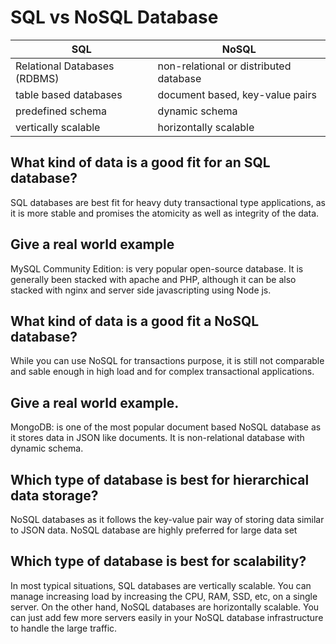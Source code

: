 # SQL vs NoSQL Database
| SQL      | NoSQL |
| ----------- | ----------- |
|  Relational Databases (RDBMS)    | non-relational or distributed database 
| table based databases     | document based, key-value pairs 
| predefined schema    | dynamic schema 
|vertically scalable     | horizontally scalable 


## What kind of data is a good fit for an SQL database?
 SQL databases are best fit for heavy duty transactional type applications, as it is more stable and promises the atomicity as well as integrity of the data.

 ## Give a real world example
 MySQL Community Edition: is very popular open-source database. It is generally been stacked with apache and PHP, although it can be also stacked with nginx and server side javascripting using Node js. 

 ## What kind of data is a good fit a NoSQL database?
 While you can use NoSQL for transactions purpose, it is still not comparable and sable enough in high load and for complex transactional applications.

 ## Give a real world example.
 MongoDB: is one of the most popular document based NoSQL database as it stores data in JSON like documents. It is non-relational database with dynamic schema.

 ## Which type of database is best for hierarchical data storage?
 NoSQL databases as it follows the key-value pair way of storing data similar to JSON data. NoSQL database are highly preferred for large data set

 ## Which type of database is best for scalability?
 In most typical situations, SQL databases are vertically scalable. You can manage increasing load by increasing the CPU, RAM, SSD, etc, on a single server. On the other hand, NoSQL databases are horizontally scalable. You can just add few more servers easily in your NoSQL database infrastructure to handle the large traffic.
 